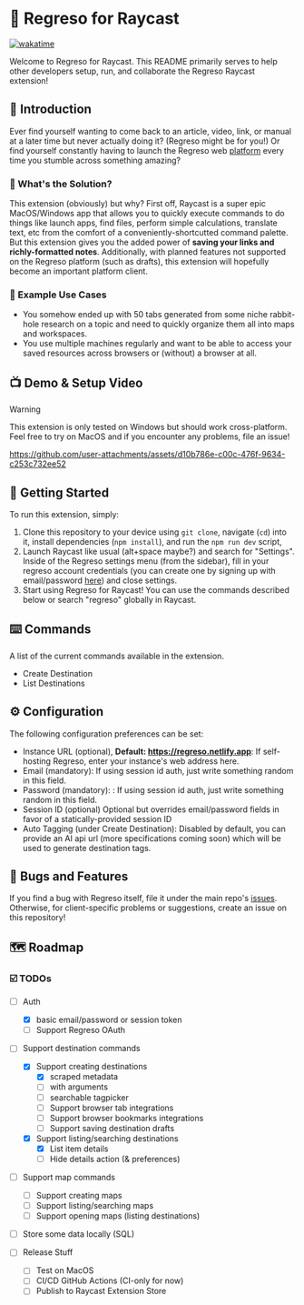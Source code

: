 # 🔷 Regreso for Raycast

[![wakatime](https://wakatime.com/badge/user/7482ea9d-3085-4e9b-95ad-1ca78a14d948/project/de8e3865-61b8-47e9-8f80-dbc6224ca070.svg)](https://wakatime.com/badge/user/7482ea9d-3085-4e9b-95ad-1ca78a14d948/project/de8e3865-61b8-47e9-8f80-dbc6224ca070)

Welcome to Regreso for Raycast. This README primarily serves to help other developers setup, run, and collaborate the Regreso Raycast extension!

## 💬 Introduction

Ever find yourself wanting to come back to an article, video, link, or manual at a later time but never actually doing it? (Regreso might be for you!) Or find yourself constantly having to launch the Regreso web [platform](https://regreso.netlify.app) every time you stumble across something amazing?

### 🤔 What's the Solution?

This extension (obviously) but why? First off, Raycast is a super epic MacOS/Windows app that allows you to quickly execute commands to do things like launch apps, find files, perform simple calculations, translate text, etc from the comfort of a conveniently-shortcutted command palette. But this extension gives you the added power of **saving your links and richly-formatted notes**. Additionally, with planned features not supported on the Regreso platform (such as drafts), this extension will hopefully become an important platform client.

### 💪 Example Use Cases

- You somehow ended up with 50 tabs generated from some niche rabbit-hole research on a topic and need to quickly organize them all into maps and workspaces.
- You use multiple machines regularly and want to be able to access your saved resources across browsers or (without) a browser at all.

## 📺 Demo & Setup Video

> [!WARNING]
> This extension is only tested on Windows but should work cross-platform. Feel free to try on MacOS and if you encounter any problems, file an issue!

https://github.com/user-attachments/assets/d10b786e-c00c-476f-9634-c253c732ee52

## 🚀 Getting Started

To run this extension, simply:

1. Clone this repository to your device using `git clone`, navigate (`cd`) into it, install dependencies (`npm install`), and run the `npm run dev` script,
2. Launch Raycast like usual (alt+space maybe?) and search for "Settings". Inside of the Regreso settings menu (from the sidebar), fill in your regreso account credentials (you can create one by signing up with email/password [here](https://regreso.netlify.app/sign-up)) and close settings.
3. Start using Regreso for Raycast! You can use the commands described below or search "regreso" globally in Raycast.

## ⌨️ Commands

A list of the current commands available in the extension.

- Create Destination
- List Destinations

## ⚙️ Configuration

The following configuration preferences can be set:

- Instance URL (optional), **Default: https://regreso.netlify.app**: If self-hosting Regreso, enter your instance's web address here.
- Email (mandatory): If using session id auth, just write something random in this field.
- Password (mandatory): : If using session id auth, just write something random in this field.
- Session ID (optional) Optional but overrides email/password fields in favor of a statically-provided session ID
- Auto Tagging (under Create Destination): Disabled by default, you can provide an AI api url (more specifications coming soon) which will be used to generate destination tags.

## 🐛 Bugs and Features

If you find a bug with Regreso itself, file it under the main repo's [issues](https://github.com/matmanna/Regreso). Otherwise, for client-specific problems or suggestions, create an issue on this repository!

## 🗺️ Roadmap

### ☑️ TODOs

- [ ] Auth
  - [x] basic email/password or session token
  - [ ] Support Regreso OAuth
- [ ] Support destination commands
  - [x] Support creating destinations
    - [x] scraped metadata
    - [ ] with arguments
    - [ ] searchable tagpicker
    - [ ] Support browser tab integrations
    - [ ] Support browser bookmarks integrations
    - [ ] Support saving destination drafts
  - [x] Support listing/searching destinations
    - [x] List item details
    - [ ] Hide details action (& preferences)

- [ ] Support map commands
  - [ ] Support creating maps
  - [ ] Support listing/searching maps
  - [ ] Support opening maps (listing destinations)

- [ ] Store some data locally (SQL)

- [ ] Release Stuff
  - [ ] Test on MacOS
  - [ ] CI/CD GitHub Actions (CI-only for now)
  - [ ] Publish to Raycast Extension Store
